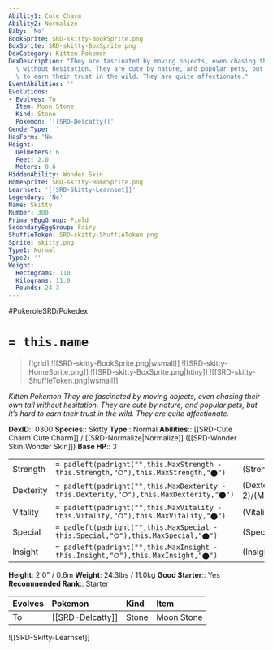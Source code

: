 ```yaml
---
Ability1: Cute Charm
Ability2: Normalize
Baby: 'No'
BookSprite: SRD-skitty-BookSprite.png
BoxSprite: SRD-skitty-BoxSprite.png
DexCategory: Kitten Pokemon
DexDescription: "They are fascinated by moving objects, even chasing their own tail\
  \ without hesitation. They are cute by nature, and popular pets, but it\u2019s hard\
  \ to earn their trust in the wild. They are quite affectionate."
EventAbilities: ''
Evolutions:
- Evolves: To
  Item: Moon Stone
  Kind: Stone
  Pokemon: '[[SRD-Delcatty]]'
GenderType: ''
HasForm: 'No'
Height:
  Deimeters: 6
  Feet: 2.0
  Meters: 0.6
HiddenAbility: Wonder Skin
HomeSprite: SRD-skitty-HomeSprite.png
Learnset: '[[SRD-Skitty-Learnset]]'
Legendary: 'No'
Name: Skitty
Number: 300
PrimaryEggGroup: Field
SecondaryEggGroup: Fairy
ShuffleToken: SRD-skitty-ShuffleToken.png
Sprite: skitty.png
Type1: Normal
Type2: ''
Weight:
  Hectograms: 110
  Kilograms: 11.0
  Pounds: 24.3
---
```


#PokeroleSRD/Pokedex

# `= this.name`

> [!grid]
> ![[SRD-skitty-BookSprite.png|wsmall]]
> ![[SRD-skitty-HomeSprite.png]]
> ![[SRD-skitty-BoxSprite.png|htiny]]
> ![[SRD-skitty-ShuffleToken.png|wsmall]]


*Kitten Pokemon*
*They are fascinated by moving objects, even chasing their own tail without hesitation. They are cute by nature, and popular pets, but it’s hard to earn their trust in the wild. They are quite affectionate.*

**DexID**:: 0300
**Species**:: Skitty
**Type**:: Normal
**Abilities**:: [[SRD-Cute Charm|Cute Charm]] / [[SRD-Normalize|Normalize]] ([[SRD-Wonder Skin|Wonder Skin]])
**Base HP**:: 3

|           |                                                                                        |                                          |
| --------- | -------------------------------------------------------------------------------------- | ---------------------------------------- |
| Strength  | `= padleft(padright("",this.MaxStrength - this.Strength,"⭘"),this.MaxStrength,"⬤")`    | (Strength::2)/(MaxStrength::4)   |
| Dexterity | `= padleft(padright("",this.MaxDexterity - this.Dexterity,"⭘"),this.MaxDexterity,"⬤")` | (Dexterity:: 2)/(MaxDexterity::5) |
| Vitality  | `= padleft(padright("",this.MaxVitality - this.Vitality,"⭘"),this.MaxVitality,"⬤")`    | (Vitality::2)/(MaxVitality::4)   |
| Special   | `= padleft(padright("",this.MaxSpecial - this.Special,"⭘"),this.MaxSpecial,"⬤")`       | (Special::1)/(MaxSpecial::3)     |
| Insight   | `= padleft(padright("",this.MaxInsight - this.Insight,"⭘"),this.MaxInsight,"⬤")`       | (Insight::1)/(MaxInsight::3)     |

**Height**: 2'0" / 0.6m
**Weight**: 24.3lbs / 11.0kg
**Good Starter**:: Yes
**Recommended Rank**:: Starter

| Evolves   | Pokemon          | Kind   | Item       |
|:----------|:-----------------|:-------|:-----------|
| To        | [[SRD-Delcatty]] | Stone  | Moon Stone |

![[SRD-Skitty-Learnset]]